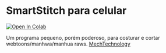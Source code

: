 # SmartStitch para celular
[![Open In Colab](https://colab.research.google.com/assets/colab-badge.svg)](https://colab.research.google.com/github/xmks-colab/SmartCutter/blob/main/SmartStitch.ipynb)

Um programa pequeno, porém poderoso, para costurar e cortar webtoons/manhwa/manhua raws.
[MechTechnology](https://github.com/MechTechnology/SmartStitch)
